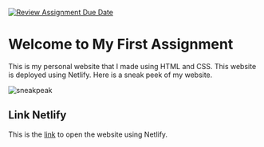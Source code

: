[![Review Assignment Due Date](https://classroom.github.com/assets/deadline-readme-button-24ddc0f5d75046c5622901739e7c5dd533143b0c8e959d652212380cedb1ea36.svg)](https://classroom.github.com/a/l9v8sNrv)

# Welcome to My First Assignment
This is my personal website that I made using HTML and CSS. This website is deployed using Netlify. Here is a sneak peek of my website.

![sneakpeak](D://Ester/Assignment/W1/PersonalWeb.PNG)

## Link Netlify
This is the [link](https://week-1-eoa03.netlify.app/) to open the website using Netlify.